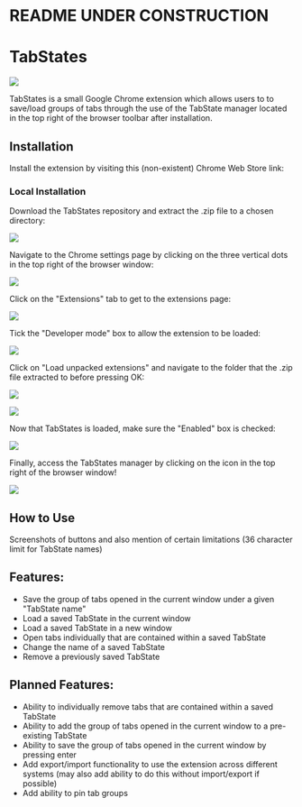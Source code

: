 # README UNDER CONSTRUCTION

# TabStates

![](http://i.imgur.com/YkRaul6.png)

TabStates is a small Google Chrome extension which allows users to to save/load groups of tabs through the use of the TabState manager located in the top right of the browser toolbar after installation.

## Installation

Install the extension by visiting this (non-existent) Chrome Web Store link: **[]()**

### Local Installation

Download the TabStates repository and extract the .zip file to a chosen directory:

![](http://i.imgur.com/J6XPGH9.png)

Navigate to the Chrome settings page by clicking on the three vertical dots in the top right of the browser window:

![](http://i.imgur.com/uE2SWLU.png)

Click on the "Extensions" tab to get to the extensions page:

![](http://i.imgur.com/2ROWSZ1.png)

Tick the "Developer mode" box to allow the extension to be loaded:

![](http://i.imgur.com/h0yGO8N.png)

Click on "Load unpacked extensions" and navigate to the folder that the .zip file extracted to before pressing OK:

![](http://i.imgur.com/6T2BpyQ.png)

![](http://i.imgur.com/k0f0Dwm.png)


Now that TabStates is loaded, make sure the "Enabled" box is checked:

![](http://i.imgur.com/ecvdwG3.png)

Finally, access the TabStates manager by clicking on the icon in the top right of the browser window!

![](http://i.imgur.com/npKLMkG.png)





## How to Use

Screenshots of buttons and also mention of certain limitations (36 character limit for TabState names)

## Features:

- Save the group of tabs opened in the current window under a given "TabState name" 
- Load a saved TabState in the current window
- Load a saved TabState in a new window
- Open tabs individually that are contained within a saved TabState
- Change the name of a saved TabState
- Remove a previously saved TabState

## Planned Features:

- Ability to individually remove tabs that are contained within a saved TabState
- Ability to add the group of tabs opened in the current window to a pre-existing TabState
- Ability to save the group of tabs opened in the current window by pressing enter
- Add export/import functionality to use the extension across different systems (may also add ability to do this without import/export if possible)
- Add ability to pin tab groups
